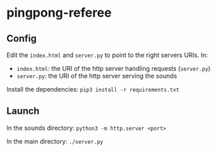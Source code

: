 # pingpong-referee

## Config

Edit the `index.html` and `server.py` to point to the right servers URIs. In:
* `index.html`: the URI of the http server handling requests (`server.py`)
* `server.py`: the URI of the http server serving the sounds

Install the dependencies: `pip3 install -r requirements.txt`

## Launch

In the sounds directory: `python3 -m http.server <port>`

In the main directory: `./server.py`
